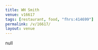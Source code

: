 ```yaml
---
title: WH Smith
venue: v16617
tags: [restaurant, food, "fhrs:414699"]
permalink: /v/16617/
layout: venue
---
```

null